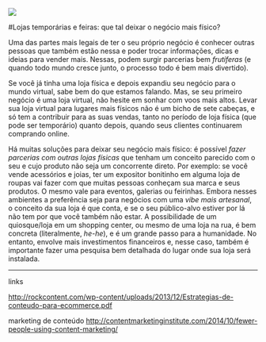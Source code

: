 ![](http://minestore-blog.s3.amazonaws.com/wp-content/uploads/2014/06/images_posts-08-1000x600.png)

#Lojas temporárias e feiras: que tal deixar o negócio mais físico?

Uma das partes mais legais de ter o seu próprio negócio é conhecer outras pessoas que também estão nessa e poder trocar informações, dicas e ideias para vender mais. Nessas, podem surgir parcerias bem *frutíferas* (e quando todo mundo cresce junto, o processo todo é bem mais divertido).

Se você já tinha uma loja física e depois expandiu seu negócio para o mundo virtual, sabe bem do que estamos falando. Mas, se seu primeiro negócio é uma loja virtual, não hesite em sonhar com voos mais altos. Levar sua loja virtual para lugares mais físicos não é um bicho de sete cabeças, e só tem a contribuir para as suas vendas, tanto no período de loja física (que pode ser temporário) quanto depois, quando seus clientes continuarem comprando online.

Há muitas soluções para deixar seu negócio mais físico: é possível *fazer parcerias com outras lojas físicas* que tenham um conceito parecido com o seu e cujo produto não seja um concorrente direto. Por exemplo: se você vende acessórios e joias, ter um expositor bonitinho em alguma loja de roupas vai fazer com que muitas pessoas conheçam sua marca e seus produtos. O mesmo vale para eventos, galerias ou feirinhas. Embora nesses ambientes a preferência seja para negócios com uma *vibe mais artesanal*, o conceito da sua loja é que conta, e se o seu público-alvo estiver por lá não tem por que você também não estar. A possibilidade de um quiosque/loja em um shopping center, ou mesmo de uma loja na rua, é bem concreta (literalmente, *he-he*), e é um grande passo para a humanidade. No entanto, envolve mais investimentos financeiros e, nesse caso, também é importante fazer uma pesquisa bem detalhada do lugar onde sua loja será instalada.

______________________

links

http://rockcontent.com/wp-content/uploads/2013/12/Estrategias-de-conteudo-para-ecommerce.pdf

marketing de conteúdo http://contentmarketinginstitute.com/2014/10/fewer-people-using-content-marketing/
